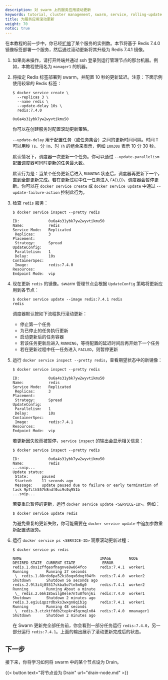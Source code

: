 ```yaml
---
description: 对 swarm 上的服务应用滚动更新
keywords: tutorial, cluster management, swarm, service, rolling-update
title: 为服务应用滚动更新
weight: 70
notoc: true
---
```


在本教程的前一步中，你已经[扩缩](scale-service.md)了某个服务的实例数。本节将基于 Redis 7.4.0 镜像标签部署一个服务，然后通过滚动更新将其升级为 Redis 7.4.1 镜像。

1.  如果尚未操作，请打开终端并通过 ssh 登录到运行管理节点的那台机器。例如，本教程使用名为 `manager1` 的机器。

2.  将指定 Redis 标签部署到 swarm，并配置 10 秒的更新延迟。注意：下面示例使用较早的 Redis 标签：

    ```console
    $ docker service create \
      --replicas 3 \
      --name redis \
      --update-delay 10s \
      redis:7.4.0

    0u6a4s31ybk7yw2wyvtikmu50
    ```

    你可以在创建服务时配置滚动更新策略。

    `--update-delay` 用于配置任务（或任务集合）之间的更新时间间隔。时间 `T` 可以用秒 `Ts`、分 `Tm`、时 `Th` 的组合来表示，例如 `10m30s` 表示 10 分 30 秒。

    默认情况下，调度器一次更新一个任务。你可以通过 `--update-parallelism` 配置调度器可同时更新的任务最大数。

    默认行为是：当某个任务更新后进入 `RUNNING` 状态后，调度器再更新下一个，直到全部更新完成。若在更新过程中任一任务进入 `FAILED`，调度器会暂停更新。你可以在 `docker service create` 或 `docker service update` 中通过 `--update-failure-action` 控制此行为。

3.  检查 `redis` 服务：

    ```console
    $ docker service inspect --pretty redis

    ID:             0u6a4s31ybk7yw2wyvtikmu50
    Name:           redis
    Service Mode:   Replicated
     Replicas:      3
    Placement:
     Strategy:	    Spread
    UpdateConfig:
     Parallelism:   1
     Delay:         10s
    ContainerSpec:
     Image:         redis:7.4.0
    Resources:
    Endpoint Mode:  vip
    ```

4.  现在更新 `redis` 的镜像。swarm 管理节点会根据 `UpdateConfig` 策略将更新应用到各节点：

    ```console
    $ docker service update --image redis:7.4.1 redis
    redis
    ```

    调度器默认按如下流程执行滚动更新：

    * 停止第一个任务
    * 为已停止的任务执行更新
    * 启动更新后的任务容器
    * 若该任务更新后进入 `RUNNING`，等待配置的延迟时间后再开始下一个任务
    * 若在更新过程中任一任务进入 `FAILED`，则暂停更新

5.  运行 `docker service inspect --pretty redis`，查看期望状态中的新镜像：

    ```console
    $ docker service inspect --pretty redis

    ID:             0u6a4s31ybk7yw2wyvtikmu50
    Name:           redis
    Service Mode:   Replicated
     Replicas:      3
    Placement:
     Strategy:	    Spread
    UpdateConfig:
     Parallelism:   1
     Delay:         10s
    ContainerSpec:
     Image:         redis:7.4.1
    Resources:
    Endpoint Mode:  vip
    ```

    若更新因失败而被暂停，`service inspect` 的输出会显示相关信息：

    ```console
    $ docker service inspect --pretty redis

    ID:             0u6a4s31ybk7yw2wyvtikmu50
    Name:           redis
    ...snip...
    Update status:
     State:      paused
     Started:    11 seconds ago
     Message:    update paused due to failure or early termination of task 9p7ith557h8ndf0ui9s0q951b
    ...snip...
    ```

    若要重启暂停的更新，运行 `docker service update <SERVICE-ID>`。例如：

    ```console
    $ docker service update redis
    ```

    为避免重复的更新失败，你可能需要在 `docker service update` 中追加参数重新配置该服务。

6.  运行 `docker service ps <SERVICE-ID>` 观察滚动更新过程：

    ```console
    $ docker service ps redis

    NAME                                   IMAGE        NODE       DESIRED STATE  CURRENT STATE            ERROR
    redis.1.dos1zffgeofhagnve8w864fco      redis:7.4.1  worker1    Running        Running 37 seconds
     \_ redis.1.88rdo6pa52ki8oqx6dogf04fh  redis:7.4.0  worker2    Shutdown       Shutdown 56 seconds ago
    redis.2.9l3i4j85517skba5o7tn5m8g0      redis:7.4.1  worker2    Running        Running About a minute
     \_ redis.2.66k185wilg8ele7ntu8f6nj6i  redis:7.4.0  worker1    Shutdown       Shutdown 2 minutes ago
    redis.3.egiuiqpzrdbxks3wxgn8qib1g      redis:7.4.1  worker1    Running        Running 48 seconds
     \_ redis.3.ctzktfddb2tepkr45qcmqln04  redis:7.4.0  mmanager1  Shutdown       Shutdown 2 minutes ago
    ```

    在 Swarm 更新完全部任务前，你会看到一部分任务运行 `redis:7.4.0`，另一部分运行 `redis:7.4.1`。上面的输出展示了滚动更新完成后的状态。

## 下一步

接下来，你将学习如何将 swarm 中的某个节点设为 Drain。

{{< button text="将节点设为 Drain" url="drain-node.md" >}}
